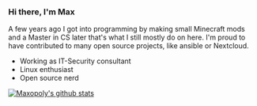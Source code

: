 ### Hi there, I'm Max 

A few years ago I got into programming by making small Minecraft mods and a Master in CS later that's what I still mostly do on here. I'm proud to have contributed to many open source projects, like ansible or Nextcloud.

- Working as IT-Security consultant
- Linux enthusiast
- Open source nerd

[![Maxopoly's github stats](https://github-readme-stats.vercel.app/api?username=maxopoly&count_private=true&show_icons=true&theme=tokyonight&include_all_commits=true)](https://github.com/anuraghazra/github-readme-stats)

<!--
**Maxopoly/Maxopoly** is a ✨ _special_ ✨ repository because its `README.md` (this file) appears on your GitHub profile.

Here are some ideas to get you started:

- 🔭 I’m currently working on ...
- 🌱 I’m currently learning ...
- 👯 I’m looking to collaborate on ...
- 🤔 I’m looking for help with ...
- 💬 Ask me about ...
- 📫 How to reach me: ...
- 😄 Pronouns: ...
- ⚡ Fun fact: ...
-->
